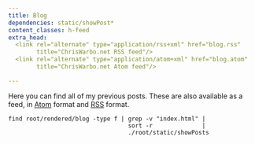 ```yaml
---
title: Blog
dependencies: static/showPost*
content_classes: h-feed
extra_head:
  <link rel="alternate" type="application/rss+xml" href="blog.rss"
        title="ChrisWarbo.net RSS feed"/>
  <link rel="alternate" type="application/atom+xml" href="blog.atom"
        title="ChrisWarbo.net Atom feed"/>

---
```


Here you can find all of my previous posts. These are also available as a feed,
in [Atom](/blog.atom) format and [RSS](/blog.rss) format.

```{.unwrap pipe="sh | pandoc -t json"}
find root/rendered/blog -type f | grep -v "index.html" |
                                  sort -r              |
                                  ./root/static/showPosts
```
